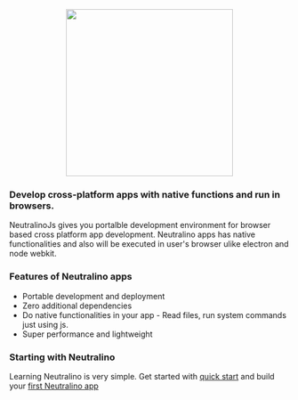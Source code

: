 <div align="center">
  <img src="https://cdn.rawgit.com/neutralinojs/neutralinojs.github.io/b667f2c2/docs/nllogo.png" style="width:300px;"/>
</div>


### Develop cross-platform apps with native functions and run in browsers. 

NeutralinoJs gives you portalble development environment for browser based cross platform app development. Neutralino apps has native functionalities and also will be executed in user's browser ulike electron and node webkit.

### Features of Neutralino apps

- Portable development and deployment
- Zero additional dependencies
- Do native functionalities in your app - Read files, run system commands just using js.
- Super performance and lightweight

### Starting with Neutralino

Learning Neutralino is very simple. Get started with [quick start](gettingstarted/quickstart) and build your [first Neutralino app](gettingstarted/firstapp)
